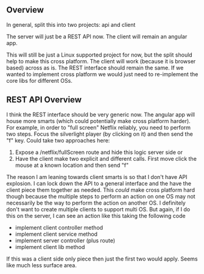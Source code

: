 ## Overview

In general, split this into two projects: api and client

The server will just be a REST API now. The client will remain an angular app.

This will still be just a Linux supported project for now, but the split should help to make this cross platform.
The client will work (because it is browser based) across as is.
The REST interface should remain the same.
If we wanted to implement cross platform we would just need to re-implement the core libs for different OSs.

## REST API Overview

I think the REST interface should be very generic now.
The angular app will house more smarts (which could potentially make cross platform harder).
For example, in order to "full screen" Netflix reliably, you need to perform two steps.
Focus the silverlight player (by clicking on it) and then send the "f" key.
Could take two approaches here:

1. Expose a /netflix/fullScreen route and hide this logic server side or
2. Have the client make two explicit and different calls. First move click the mouse at a known location and then send "f"

The reason I am leaning towards client smarts is so that I don't have API explosion.
I can lock down the API to a general interface and the have the client piece them together as needed.
This *could* make cross platform hard though because the multiple steps to perform an action on one OS
may not necessarily be the way to perform the action on another OS.
I definitely don't want to create multiple clients to support multi OS.
But again, if I do this on the server, I can see an action like this taking the following code

- implement client controller method
- implement client service method
- implement server controller (plus route)
- implement client lib method

If this was a client side only piece then just the first two would apply.
Seems like much less surface area.
